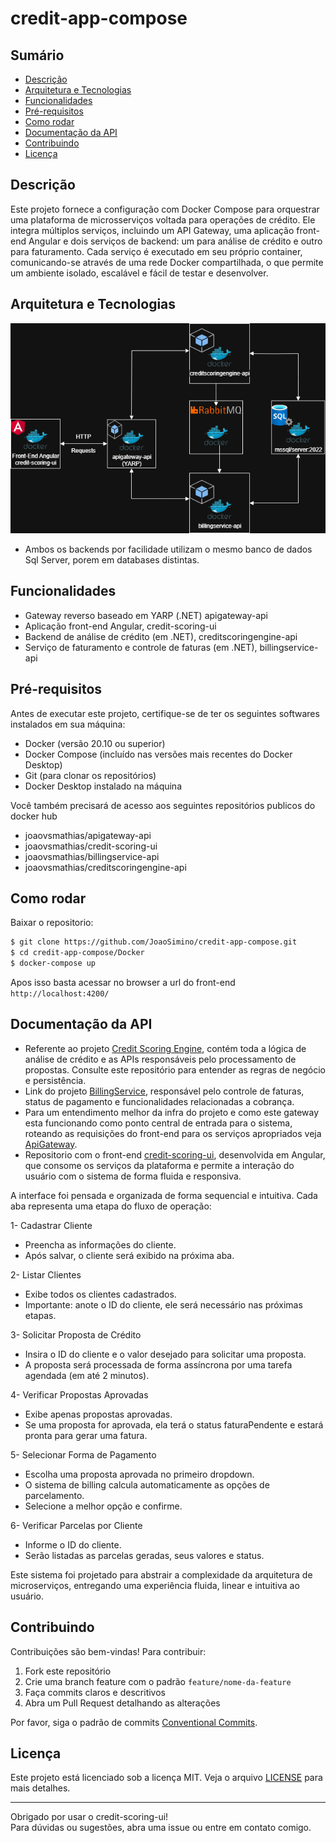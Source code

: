 # credit-app-compose

## Sumário

- [Descrição](#descrição)
- [Arquitetura e Tecnologias](#arquitetura-e-tecnologias)
- [Funcionalidades](#funcionalidades)
- [Pré-requisitos](#pré-requisitos)
- [Como rodar](#como-rodar)
- [Documentação da API](#documentação-da-api)
- [Contribuindo](#contribuindo)
- [Licença](#licença)

## Descrição

Este projeto fornece a configuração com Docker Compose para orquestrar uma plataforma de microsserviços voltada para operações de crédito. Ele integra múltiplos serviços, incluindo um API Gateway, uma aplicação front-end Angular e dois serviços de backend: um para análise de crédito e outro para faturamento. Cada serviço é executado em seu próprio container, comunicando-se através de uma rede Docker compartilhada, o que permite um ambiente isolado, escalável e fácil de testar e desenvolver.

## Arquitetura e Tecnologias
![Architecture Diagram](./assets/Diag.drawio.png)
- Ambos os backends por facilidade utilizam o mesmo banco de dados Sql Server, porem em databases distintas.

## Funcionalidades
- Gateway reverso baseado em YARP (.NET) apigateway-api
- Aplicação front-end Angular, credit-scoring-ui
-  Backend de análise de crédito (em .NET), creditscoringengine-api
- Serviço de faturamento e controle de faturas (em .NET), billingservice-api

## Pré-requisitos
Antes de executar este projeto, certifique-se de ter os seguintes softwares instalados em sua máquina:
- Docker (versão 20.10 ou superior)
- Docker Compose (incluído nas versões mais recentes do Docker Desktop)
- Git (para clonar os repositórios)
- Docker Desktop instalado na máquina

Você também precisará de acesso aos seguintes repositórios publicos do docker hub
- joaovsmathias/apigateway-api
- joaovsmathias/credit-scoring-ui
- joaovsmathias/billingservice-api
- joaovsmathias/creditscoringengine-api

## Como rodar
Baixar o repositorio:

```bash
$ git clone https://github.com/JoaoSimino/credit-app-compose.git
$ cd credit-app-compose/Docker
$ docker-compose up
```
Apos isso basta acessar no browser a url do front-end
`http://localhost:4200/`

## Documentação da API
- Referente ao projeto [Credit Scoring Engine](https://github.com/JoaoSimino/CreditScoringEngine), contém toda a lógica de análise de crédito e as APIs responsáveis pelo processamento de propostas. Consulte este repositório para entender as regras de negócio e persistência.
- Link do projeto [BillingService](https://github.com/JoaoSimino/BillingService),  responsável pelo controle de faturas, status de pagamento e funcionalidades relacionadas a cobrança.
- Para um entendimento melhor da infra do projeto e como este gateway  esta funcionando como ponto central de entrada para o sistema, roteando as requisições do front-end para os serviços apropriados veja [ApiGateway](https://github.com/JoaoSimino/ApiGateway).
- Repositorio com o front-end [credit-scoring-ui](https://github.com/JoaoSimino/credit-scoring-ui), desenvolvida em Angular, que consome os serviços da plataforma e permite a interação do usuário com o sistema de forma fluida e responsiva.

A interface foi pensada e organizada de forma sequencial e intuitiva. Cada aba representa uma etapa do fluxo de operação:

1- Cadastrar Cliente
- Preencha as informações do cliente.
- Após salvar, o cliente será exibido na próxima aba.

2- Listar Clientes
- Exibe todos os clientes cadastrados.
- Importante: anote o ID do cliente, ele será necessário nas próximas etapas.

3- Solicitar Proposta de Crédito
- Insira o ID do cliente e o valor desejado para solicitar uma proposta.
- A proposta será processada de forma assíncrona por uma tarefa agendada (em até 2 minutos).

4- Verificar Propostas Aprovadas
- Exibe apenas propostas aprovadas.
- Se uma proposta for aprovada, ela terá o status faturaPendente e estará pronta para gerar uma fatura.

5- Selecionar Forma de Pagamento 
- Escolha uma proposta aprovada no primeiro dropdown.
- O sistema de billing calcula automaticamente as opções de parcelamento.
- Selecione a melhor opção e confirme.

6- Verificar Parcelas por Cliente
- Informe o ID do cliente.
- Serão listadas as parcelas geradas, seus valores e status.

Este sistema foi projetado para abstrair a complexidade da arquitetura de microserviços, entregando uma experiência fluida, linear e intuitiva ao usuário.

## Contribuindo

Contribuições são bem-vindas! Para contribuir:

1. Fork este repositório
2. Crie uma branch feature com o padrão `feature/nome-da-feature`
3. Faça commits claros e descritivos
4. Abra um Pull Request detalhando as alterações

Por favor, siga o padrão de commits [Conventional Commits](https://www.conventionalcommits.org/en/v1.0.0/).

## Licença

Este projeto está licenciado sob a licença MIT. Veja o arquivo [LICENSE](LICENSE) para mais detalhes.

---

Obrigado por usar o credit-scoring-ui!  
Para dúvidas ou sugestões, abra uma issue ou entre em contato comigo.



